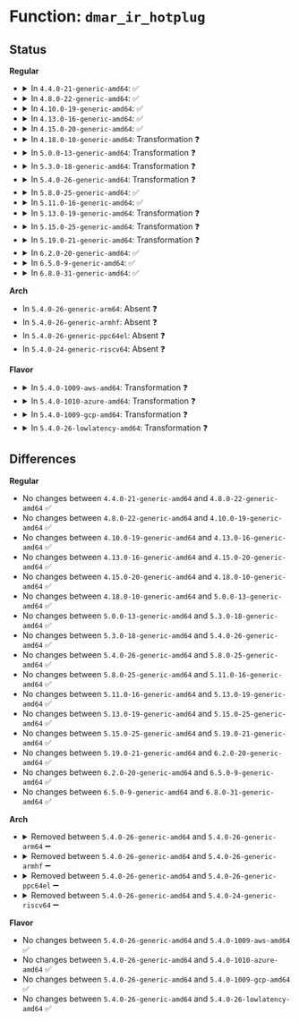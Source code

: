 # Function: <code>dmar_ir_hotplug</code>

## Status
<b>Regular</b>
<ul>
<li>
<details>
<summary>In <code>4.4.0-21-generic-amd64</code>: ✅</summary>

```c
int dmar_ir_hotplug(struct dmar_drhd_unit * dmaru, bool insert)
```

```json
{
  "name": "dmar_ir_hotplug",
  "collision_type": "Unique Global",
  "inline_type": "No",
  "funcs": [
    {
      "addr": 18446744071584341104,
      "name": "dmar_ir_hotplug",
      "external": true,
      "loc": "drivers/iommu/intel_irq_remapping.c:1445",
      "file": "drivers/iommu/intel_irq_remapping.c",
      "inline": "seen, unknown",
      "caller_inline": [],
      "caller_func": [
        "drivers/iommu/dmar.c:dmar_hp_remove_drhd",
        "drivers/iommu/dmar.c:dmar_hp_add_drhd"
      ]
    }
  ],
  "symbols": [
    {
      "addr": 18446744071584341104,
      "name": "dmar_ir_hotplug",
      "section": ".text",
      "bind": "STB_GLOBAL",
      "size": 612
    }
  ]
}
```
</details>
</li>
<li>
<details>
<summary>In <code>4.8.0-22-generic-amd64</code>: ✅</summary>

```c
int dmar_ir_hotplug(struct dmar_drhd_unit * dmaru, bool insert)
```

```json
{
  "name": "dmar_ir_hotplug",
  "collision_type": "Unique Global",
  "inline_type": "No",
  "funcs": [
    {
      "addr": 18446744071584689216,
      "name": "dmar_ir_hotplug",
      "external": true,
      "loc": "drivers/iommu/intel_irq_remapping.c:1445",
      "file": "drivers/iommu/intel_irq_remapping.c",
      "inline": "seen, unknown",
      "caller_inline": [],
      "caller_func": [
        "drivers/iommu/dmar.c:dmar_hp_remove_drhd",
        "drivers/iommu/dmar.c:dmar_hp_add_drhd"
      ]
    }
  ],
  "symbols": [
    {
      "addr": 18446744071584689216,
      "name": "dmar_ir_hotplug",
      "section": ".text",
      "bind": "STB_GLOBAL",
      "size": 624
    }
  ]
}
```
</details>
</li>
<li>
<details>
<summary>In <code>4.10.0-19-generic-amd64</code>: ✅</summary>

```c
int dmar_ir_hotplug(struct dmar_drhd_unit * dmaru, bool insert)
```

```json
{
  "name": "dmar_ir_hotplug",
  "collision_type": "Unique Global",
  "inline_type": "No",
  "funcs": [
    {
      "addr": 18446744071584875776,
      "name": "dmar_ir_hotplug",
      "external": true,
      "loc": "drivers/iommu/intel_irq_remapping.c:1445",
      "file": "drivers/iommu/intel_irq_remapping.c",
      "inline": "seen, unknown",
      "caller_inline": [],
      "caller_func": [
        "drivers/iommu/dmar.c:dmar_hp_remove_drhd",
        "drivers/iommu/dmar.c:dmar_hp_add_drhd"
      ]
    }
  ],
  "symbols": [
    {
      "addr": 18446744071584875776,
      "name": "dmar_ir_hotplug",
      "section": ".text",
      "bind": "STB_GLOBAL",
      "size": 624
    }
  ]
}
```
</details>
</li>
<li>
<details>
<summary>In <code>4.13.0-16-generic-amd64</code>: ✅</summary>

```c
int dmar_ir_hotplug(struct dmar_drhd_unit * dmaru, bool insert)
```

```json
{
  "name": "dmar_ir_hotplug",
  "collision_type": "Unique Global",
  "inline_type": "No",
  "funcs": [
    {
      "addr": 18446744071584964672,
      "name": "dmar_ir_hotplug",
      "external": true,
      "loc": "drivers/iommu/intel_irq_remapping.c:1453",
      "file": "drivers/iommu/intel_irq_remapping.c",
      "inline": "seen, unknown",
      "caller_inline": [],
      "caller_func": [
        "drivers/iommu/dmar.c:dmar_hp_remove_drhd",
        "drivers/iommu/dmar.c:dmar_hp_add_drhd"
      ]
    }
  ],
  "symbols": [
    {
      "addr": 18446744071584964672,
      "name": "dmar_ir_hotplug",
      "section": ".text",
      "bind": "STB_GLOBAL",
      "size": 614
    }
  ]
}
```
</details>
</li>
<li>
<details>
<summary>In <code>4.15.0-20-generic-amd64</code>: ✅</summary>

```c
int dmar_ir_hotplug(struct dmar_drhd_unit * dmaru, bool insert)
```

```json
{
  "name": "dmar_ir_hotplug",
  "collision_type": "Unique Global",
  "inline_type": "No",
  "funcs": [
    {
      "addr": 18446744071585385968,
      "name": "dmar_ir_hotplug",
      "external": true,
      "loc": "drivers/iommu/intel_irq_remapping.c:1459",
      "file": "drivers/iommu/intel_irq_remapping.c",
      "inline": "seen, unknown",
      "caller_inline": [],
      "caller_func": [
        "drivers/iommu/dmar.c:dmar_hp_remove_drhd",
        "drivers/iommu/dmar.c:dmar_hp_add_drhd"
      ]
    }
  ],
  "symbols": [
    {
      "addr": 18446744071585385968,
      "name": "dmar_ir_hotplug",
      "section": ".text",
      "bind": "STB_GLOBAL",
      "size": 614
    }
  ]
}
```
</details>
</li>
<li>
<details>
<summary>In <code>4.18.0-10-generic-amd64</code>: Transformation ❓</summary>

```c
int dmar_ir_hotplug(struct dmar_drhd_unit * dmaru, bool insert)
```

```json
{
  "name": "dmar_ir_hotplug",
  "collision_type": "Unique Global",
  "inline_type": "No",
  "funcs": [
    {
      "addr": 0,
      "name": "dmar_ir_hotplug",
      "external": true,
      "loc": "drivers/iommu/intel_irq_remapping.c:1459",
      "file": "drivers/iommu/intel_irq_remapping.c",
      "inline": "seen, unknown",
      "caller_inline": [],
      "caller_func": [
        "drivers/iommu/dmar.c:dmar_hp_remove_drhd",
        "drivers/iommu/dmar.c:dmar_hp_add_drhd"
      ]
    }
  ],
  "symbols": [
    {
      "addr": 18446744071585629706,
      "name": "dmar_ir_hotplug.cold.22",
      "section": ".text",
      "bind": "STB_LOCAL",
      "size": 156
    },
    {
      "addr": 18446744071585628576,
      "name": "dmar_ir_hotplug",
      "section": ".text",
      "bind": "STB_GLOBAL",
      "size": 460
    }
  ]
}
```
</details>
</li>
<li>
<details>
<summary>In <code>5.0.0-13-generic-amd64</code>: Transformation ❓</summary>

```c
int dmar_ir_hotplug(struct dmar_drhd_unit * dmaru, bool insert)
```

```json
{
  "name": "dmar_ir_hotplug",
  "collision_type": "Unique Global",
  "inline_type": "No",
  "funcs": [
    {
      "addr": 0,
      "name": "dmar_ir_hotplug",
      "external": true,
      "loc": "drivers/iommu/intel_irq_remapping.c:1461",
      "file": "drivers/iommu/intel_irq_remapping.c",
      "inline": "seen, unknown",
      "caller_inline": [],
      "caller_func": [
        "drivers/iommu/dmar.c:dmar_hp_remove_drhd",
        "drivers/iommu/dmar.c:dmar_hp_add_drhd"
      ]
    }
  ],
  "symbols": [
    {
      "addr": 18446744071585756906,
      "name": "dmar_ir_hotplug.cold.22",
      "section": ".text",
      "bind": "STB_LOCAL",
      "size": 156
    },
    {
      "addr": 18446744071585755776,
      "name": "dmar_ir_hotplug",
      "section": ".text",
      "bind": "STB_GLOBAL",
      "size": 460
    }
  ]
}
```
</details>
</li>
<li>
<details>
<summary>In <code>5.3.0-18-generic-amd64</code>: Transformation ❓</summary>

```c
int dmar_ir_hotplug(struct dmar_drhd_unit * dmaru, bool insert)
```

```json
{
  "name": "dmar_ir_hotplug",
  "collision_type": "Unique Global",
  "inline_type": "No",
  "funcs": [
    {
      "addr": 0,
      "name": "dmar_ir_hotplug",
      "external": true,
      "loc": "drivers/iommu/intel_irq_remapping.c:1486",
      "file": "drivers/iommu/intel_irq_remapping.c",
      "inline": "seen, unknown",
      "caller_inline": [],
      "caller_func": [
        "drivers/iommu/dmar.c:dmar_hp_remove_drhd",
        "drivers/iommu/dmar.c:dmar_hp_add_drhd"
      ]
    }
  ],
  "symbols": [
    {
      "addr": 18446744071585988764,
      "name": "dmar_ir_hotplug.cold",
      "section": ".text",
      "bind": "STB_LOCAL",
      "size": 159
    },
    {
      "addr": 18446744071585987552,
      "name": "dmar_ir_hotplug",
      "section": ".text",
      "bind": "STB_GLOBAL",
      "size": 459
    }
  ]
}
```
</details>
</li>
<li>
<details>
<summary>In <code>5.4.0-26-generic-amd64</code>: Transformation ❓</summary>

```c
int dmar_ir_hotplug(struct dmar_drhd_unit * dmaru, bool insert)
```

```json
{
  "name": "dmar_ir_hotplug",
  "collision_type": "Unique Global",
  "inline_type": "No",
  "funcs": [
    {
      "addr": 0,
      "name": "dmar_ir_hotplug",
      "external": true,
      "loc": "drivers/iommu/intel_irq_remapping.c:1486",
      "file": "drivers/iommu/intel_irq_remapping.c",
      "inline": "seen, unknown",
      "caller_inline": [],
      "caller_func": [
        "drivers/iommu/dmar.c:dmar_hp_remove_drhd",
        "drivers/iommu/dmar.c:dmar_hp_add_drhd"
      ]
    }
  ],
  "symbols": [
    {
      "addr": 18446744071586135745,
      "name": "dmar_ir_hotplug.cold",
      "section": ".text",
      "bind": "STB_LOCAL",
      "size": 159
    },
    {
      "addr": 18446744071586134560,
      "name": "dmar_ir_hotplug",
      "section": ".text",
      "bind": "STB_GLOBAL",
      "size": 459
    }
  ]
}
```
</details>
</li>
<li>
<details>
<summary>In <code>5.8.0-25-generic-amd64</code>: ✅</summary>

```c
int dmar_ir_hotplug(struct dmar_drhd_unit * dmaru, bool insert)
```

```json
{
  "name": "dmar_ir_hotplug",
  "collision_type": "Unique Global",
  "inline_type": "No",
  "funcs": [
    {
      "addr": 18446744071586890256,
      "name": "dmar_ir_hotplug",
      "external": true,
      "loc": "drivers/iommu/intel/irq_remapping.c:1500",
      "file": "drivers/iommu/intel/irq_remapping.c",
      "inline": "seen, unknown",
      "caller_inline": [],
      "caller_func": [
        "drivers/iommu/intel/dmar.c:dmar_hp_remove_drhd",
        "drivers/iommu/intel/dmar.c:dmar_hp_add_drhd"
      ]
    }
  ],
  "symbols": [
    {
      "addr": 18446744071586890256,
      "name": "dmar_ir_hotplug",
      "section": ".text",
      "bind": "STB_GLOBAL",
      "size": 187
    }
  ]
}
```
</details>
</li>
<li>
<details>
<summary>In <code>5.11.0-16-generic-amd64</code>: ✅</summary>

```c
int dmar_ir_hotplug(struct dmar_drhd_unit * dmaru, bool insert)
```

```json
{
  "name": "dmar_ir_hotplug",
  "collision_type": "Unique Global",
  "inline_type": "No",
  "funcs": [
    {
      "addr": 18446744071586940704,
      "name": "dmar_ir_hotplug",
      "external": true,
      "loc": "drivers/iommu/intel/irq_remapping.c:1470",
      "file": "drivers/iommu/intel/irq_remapping.c",
      "inline": "seen, unknown",
      "caller_inline": [],
      "caller_func": [
        "drivers/iommu/intel/dmar.c:dmar_hp_remove_drhd",
        "drivers/iommu/intel/dmar.c:dmar_hp_add_drhd"
      ]
    }
  ],
  "symbols": [
    {
      "addr": 18446744071586940704,
      "name": "dmar_ir_hotplug",
      "section": ".text",
      "bind": "STB_GLOBAL",
      "size": 187
    }
  ]
}
```
</details>
</li>
<li>
<details>
<summary>In <code>5.13.0-19-generic-amd64</code>: Transformation ❓</summary>

```c
int dmar_ir_hotplug(struct dmar_drhd_unit * dmaru, bool insert)
```

```json
{
  "name": "dmar_ir_hotplug",
  "collision_type": "Unique Global",
  "inline_type": "No",
  "funcs": [
    {
      "addr": 0,
      "name": "dmar_ir_hotplug",
      "external": true,
      "loc": "drivers/iommu/intel/irq_remapping.c:1479",
      "file": "drivers/iommu/intel/irq_remapping.c",
      "inline": "seen, unknown",
      "caller_inline": [],
      "caller_func": [
        "drivers/iommu/intel/dmar.c:dmar_hp_remove_drhd",
        "drivers/iommu/intel/dmar.c:dmar_hp_add_drhd"
      ]
    }
  ],
  "symbols": [
    {
      "addr": 18446744071591425797,
      "name": "dmar_ir_hotplug.cold",
      "section": ".text",
      "bind": "STB_LOCAL",
      "size": 97
    },
    {
      "addr": 18446744071586822256,
      "name": "dmar_ir_hotplug",
      "section": ".text",
      "bind": "STB_GLOBAL",
      "size": 423
    }
  ]
}
```
</details>
</li>
<li>
<details>
<summary>In <code>5.15.0-25-generic-amd64</code>: Transformation ❓</summary>

```c
int dmar_ir_hotplug(struct dmar_drhd_unit * dmaru, bool insert)
```

```json
{
  "name": "dmar_ir_hotplug",
  "collision_type": "Unique Global",
  "inline_type": "No",
  "funcs": [
    {
      "addr": 0,
      "name": "dmar_ir_hotplug",
      "external": true,
      "loc": "drivers/iommu/intel/irq_remapping.c:1486",
      "file": "drivers/iommu/intel/irq_remapping.c",
      "inline": "seen, unknown",
      "caller_inline": [],
      "caller_func": [
        "drivers/iommu/intel/dmar.c:dmar_hp_remove_drhd",
        "drivers/iommu/intel/dmar.c:dmar_hp_add_drhd"
      ]
    }
  ],
  "symbols": [
    {
      "addr": 18446744071592482592,
      "name": "dmar_ir_hotplug.cold",
      "section": ".text",
      "bind": "STB_LOCAL",
      "size": 97
    },
    {
      "addr": 18446744071587382400,
      "name": "dmar_ir_hotplug",
      "section": ".text",
      "bind": "STB_GLOBAL",
      "size": 423
    }
  ]
}
```
</details>
</li>
<li>
<details>
<summary>In <code>5.19.0-21-generic-amd64</code>: Transformation ❓</summary>

```c
int dmar_ir_hotplug(struct dmar_drhd_unit * dmaru, bool insert)
```

```json
{
  "name": "dmar_ir_hotplug",
  "collision_type": "Unique Global",
  "inline_type": "No",
  "funcs": [
    {
      "addr": 0,
      "name": "dmar_ir_hotplug",
      "external": true,
      "loc": "drivers/iommu/intel/irq_remapping.c:1486",
      "file": "drivers/iommu/intel/irq_remapping.c",
      "inline": "seen, unknown",
      "caller_inline": [],
      "caller_func": [
        "drivers/iommu/intel/dmar.c:dmar_hp_remove_drhd",
        "drivers/iommu/intel/dmar.c:dmar_hp_add_drhd"
      ]
    }
  ],
  "symbols": [
    {
      "addr": 18446744071594351634,
      "name": "dmar_ir_hotplug.cold",
      "section": ".text",
      "bind": "STB_LOCAL",
      "size": 82
    },
    {
      "addr": 18446744071588692512,
      "name": "dmar_ir_hotplug",
      "section": ".text",
      "bind": "STB_GLOBAL",
      "size": 433
    }
  ]
}
```
</details>
</li>
<li>
<details>
<summary>In <code>6.2.0-20-generic-amd64</code>: ✅</summary>

```c
int dmar_ir_hotplug(struct dmar_drhd_unit * dmaru, bool insert)
```

```json
{
  "name": "dmar_ir_hotplug",
  "collision_type": "Unique Global",
  "inline_type": "No",
  "funcs": [
    {
      "addr": 18446744071590171312,
      "name": "dmar_ir_hotplug",
      "external": true,
      "loc": "drivers/iommu/intel/irq_remapping.c:1487",
      "file": "drivers/iommu/intel/irq_remapping.c",
      "inline": "seen, unknown",
      "caller_inline": [],
      "caller_func": [
        "drivers/iommu/intel/dmar.c:dmar_hp_remove_drhd",
        "drivers/iommu/intel/dmar.c:dmar_hp_add_drhd"
      ]
    }
  ],
  "symbols": [
    {
      "addr": 18446744071590171312,
      "name": "dmar_ir_hotplug",
      "section": ".text",
      "bind": "STB_GLOBAL",
      "size": 512
    }
  ]
}
```
</details>
</li>
<li>
<details>
<summary>In <code>6.5.0-9-generic-amd64</code>: ✅</summary>

```c
int dmar_ir_hotplug(struct dmar_drhd_unit * dmaru, bool insert)
```

```json
{
  "name": "dmar_ir_hotplug",
  "collision_type": "Unique Global",
  "inline_type": "No",
  "funcs": [
    {
      "addr": 18446744071590485536,
      "name": "dmar_ir_hotplug",
      "external": true,
      "loc": "drivers/iommu/intel/irq_remapping.c:1478",
      "file": "drivers/iommu/intel/irq_remapping.c",
      "inline": "seen, unknown",
      "caller_inline": [],
      "caller_func": [
        "drivers/iommu/intel/dmar.c:dmar_hp_remove_drhd",
        "drivers/iommu/intel/dmar.c:dmar_hp_add_drhd"
      ]
    }
  ],
  "symbols": [
    {
      "addr": 18446744071590485536,
      "name": "dmar_ir_hotplug",
      "section": ".text",
      "bind": "STB_GLOBAL",
      "size": 512
    }
  ]
}
```
</details>
</li>
<li>
<details>
<summary>In <code>6.8.0-31-generic-amd64</code>: ✅</summary>

```c
int dmar_ir_hotplug(struct dmar_drhd_unit * dmaru, bool insert)
```

```json
{
  "name": "dmar_ir_hotplug",
  "collision_type": "Unique Global",
  "inline_type": "No",
  "funcs": [
    {
      "addr": 18446744071590836864,
      "name": "dmar_ir_hotplug",
      "external": true,
      "loc": "drivers/iommu/intel/irq_remapping.c:1478",
      "file": "drivers/iommu/intel/irq_remapping.c",
      "inline": "seen, unknown",
      "caller_inline": [],
      "caller_func": [
        "drivers/iommu/intel/dmar.c:dmar_hp_remove_drhd",
        "drivers/iommu/intel/dmar.c:dmar_hp_add_drhd"
      ]
    }
  ],
  "symbols": [
    {
      "addr": 18446744071590836864,
      "name": "dmar_ir_hotplug",
      "section": ".text",
      "bind": "STB_GLOBAL",
      "size": 198
    }
  ]
}
```
</details>
</li>
</ul>
<b>Arch</b>
<ul>
<li>
In <code>5.4.0-26-generic-arm64</code>: Absent ❓
</li>
<li>
In <code>5.4.0-26-generic-armhf</code>: Absent ❓
</li>
<li>
In <code>5.4.0-26-generic-ppc64el</code>: Absent ❓
</li>
<li>
In <code>5.4.0-24-generic-riscv64</code>: Absent ❓
</li>
</ul>
<b>Flavor</b>
<ul>
<li>
<details>
<summary>In <code>5.4.0-1009-aws-amd64</code>: Transformation ❓</summary>

```c
int dmar_ir_hotplug(struct dmar_drhd_unit * dmaru, bool insert)
```

```json
{
  "name": "dmar_ir_hotplug",
  "collision_type": "Unique Global",
  "inline_type": "No",
  "funcs": [
    {
      "addr": 0,
      "name": "dmar_ir_hotplug",
      "external": true,
      "loc": "drivers/iommu/intel_irq_remapping.c:1486",
      "file": "drivers/iommu/intel_irq_remapping.c",
      "inline": "seen, unknown",
      "caller_inline": [],
      "caller_func": [
        "drivers/iommu/dmar.c:dmar_hp_remove_drhd",
        "drivers/iommu/dmar.c:dmar_hp_add_drhd"
      ]
    }
  ],
  "symbols": [
    {
      "addr": 18446744071585896113,
      "name": "dmar_ir_hotplug.cold",
      "section": ".text",
      "bind": "STB_LOCAL",
      "size": 159
    },
    {
      "addr": 18446744071585894928,
      "name": "dmar_ir_hotplug",
      "section": ".text",
      "bind": "STB_GLOBAL",
      "size": 459
    }
  ]
}
```
</details>
</li>
<li>
<details>
<summary>In <code>5.4.0-1010-azure-amd64</code>: Transformation ❓</summary>

```c
int dmar_ir_hotplug(struct dmar_drhd_unit * dmaru, bool insert)
```

```json
{
  "name": "dmar_ir_hotplug",
  "collision_type": "Unique Global",
  "inline_type": "No",
  "funcs": [
    {
      "addr": 0,
      "name": "dmar_ir_hotplug",
      "external": true,
      "loc": "drivers/iommu/intel_irq_remapping.c:1486",
      "file": "drivers/iommu/intel_irq_remapping.c",
      "inline": "seen, unknown",
      "caller_inline": [],
      "caller_func": [
        "drivers/iommu/dmar.c:dmar_hp_remove_drhd",
        "drivers/iommu/dmar.c:dmar_hp_add_drhd"
      ]
    }
  ],
  "symbols": [
    {
      "addr": 18446744071585755878,
      "name": "dmar_ir_hotplug.cold",
      "section": ".text",
      "bind": "STB_LOCAL",
      "size": 155
    },
    {
      "addr": 18446744071585754704,
      "name": "dmar_ir_hotplug",
      "section": ".text",
      "bind": "STB_GLOBAL",
      "size": 448
    }
  ]
}
```
</details>
</li>
<li>
<details>
<summary>In <code>5.4.0-1009-gcp-amd64</code>: Transformation ❓</summary>

```c
int dmar_ir_hotplug(struct dmar_drhd_unit * dmaru, bool insert)
```

```json
{
  "name": "dmar_ir_hotplug",
  "collision_type": "Unique Global",
  "inline_type": "No",
  "funcs": [
    {
      "addr": 0,
      "name": "dmar_ir_hotplug",
      "external": true,
      "loc": "drivers/iommu/intel_irq_remapping.c:1486",
      "file": "drivers/iommu/intel_irq_remapping.c",
      "inline": "seen, unknown",
      "caller_inline": [],
      "caller_func": [
        "drivers/iommu/dmar.c:dmar_hp_remove_drhd",
        "drivers/iommu/dmar.c:dmar_hp_add_drhd"
      ]
    }
  ],
  "symbols": [
    {
      "addr": 18446744071586085761,
      "name": "dmar_ir_hotplug.cold",
      "section": ".text",
      "bind": "STB_LOCAL",
      "size": 159
    },
    {
      "addr": 18446744071586084576,
      "name": "dmar_ir_hotplug",
      "section": ".text",
      "bind": "STB_GLOBAL",
      "size": 459
    }
  ]
}
```
</details>
</li>
<li>
<details>
<summary>In <code>5.4.0-26-lowlatency-amd64</code>: Transformation ❓</summary>

```c
int dmar_ir_hotplug(struct dmar_drhd_unit * dmaru, bool insert)
```

```json
{
  "name": "dmar_ir_hotplug",
  "collision_type": "Unique Global",
  "inline_type": "No",
  "funcs": [
    {
      "addr": 0,
      "name": "dmar_ir_hotplug",
      "external": true,
      "loc": "drivers/iommu/intel_irq_remapping.c:1486",
      "file": "drivers/iommu/intel_irq_remapping.c",
      "inline": "seen, unknown",
      "caller_inline": [],
      "caller_func": [
        "drivers/iommu/dmar.c:dmar_hp_remove_drhd",
        "drivers/iommu/dmar.c:dmar_hp_add_drhd"
      ]
    }
  ],
  "symbols": [
    {
      "addr": 18446744071586194049,
      "name": "dmar_ir_hotplug.cold",
      "section": ".text",
      "bind": "STB_LOCAL",
      "size": 159
    },
    {
      "addr": 18446744071586192864,
      "name": "dmar_ir_hotplug",
      "section": ".text",
      "bind": "STB_GLOBAL",
      "size": 459
    }
  ]
}
```
</details>
</li>
</ul>

## Differences
<b>Regular</b>
<ul>
<li>
No changes between <code>4.4.0-21-generic-amd64</code> and <code>4.8.0-22-generic-amd64</code> ✅
</li>
<li>
No changes between <code>4.8.0-22-generic-amd64</code> and <code>4.10.0-19-generic-amd64</code> ✅
</li>
<li>
No changes between <code>4.10.0-19-generic-amd64</code> and <code>4.13.0-16-generic-amd64</code> ✅
</li>
<li>
No changes between <code>4.13.0-16-generic-amd64</code> and <code>4.15.0-20-generic-amd64</code> ✅
</li>
<li>
No changes between <code>4.15.0-20-generic-amd64</code> and <code>4.18.0-10-generic-amd64</code> ✅
</li>
<li>
No changes between <code>4.18.0-10-generic-amd64</code> and <code>5.0.0-13-generic-amd64</code> ✅
</li>
<li>
No changes between <code>5.0.0-13-generic-amd64</code> and <code>5.3.0-18-generic-amd64</code> ✅
</li>
<li>
No changes between <code>5.3.0-18-generic-amd64</code> and <code>5.4.0-26-generic-amd64</code> ✅
</li>
<li>
No changes between <code>5.4.0-26-generic-amd64</code> and <code>5.8.0-25-generic-amd64</code> ✅
</li>
<li>
No changes between <code>5.8.0-25-generic-amd64</code> and <code>5.11.0-16-generic-amd64</code> ✅
</li>
<li>
No changes between <code>5.11.0-16-generic-amd64</code> and <code>5.13.0-19-generic-amd64</code> ✅
</li>
<li>
No changes between <code>5.13.0-19-generic-amd64</code> and <code>5.15.0-25-generic-amd64</code> ✅
</li>
<li>
No changes between <code>5.15.0-25-generic-amd64</code> and <code>5.19.0-21-generic-amd64</code> ✅
</li>
<li>
No changes between <code>5.19.0-21-generic-amd64</code> and <code>6.2.0-20-generic-amd64</code> ✅
</li>
<li>
No changes between <code>6.2.0-20-generic-amd64</code> and <code>6.5.0-9-generic-amd64</code> ✅
</li>
<li>
No changes between <code>6.5.0-9-generic-amd64</code> and <code>6.8.0-31-generic-amd64</code> ✅
</li>
</ul>
<b>Arch</b>
<ul>
<li>
<details>
<summary>Removed between <code>5.4.0-26-generic-amd64</code> and <code>5.4.0-26-generic-arm64</code> ➖</summary>

```c
int dmar_ir_hotplug(struct dmar_drhd_unit * dmaru, bool insert)
```
</details>
</li>
<li>
<details>
<summary>Removed between <code>5.4.0-26-generic-amd64</code> and <code>5.4.0-26-generic-armhf</code> ➖</summary>

```c
int dmar_ir_hotplug(struct dmar_drhd_unit * dmaru, bool insert)
```
</details>
</li>
<li>
<details>
<summary>Removed between <code>5.4.0-26-generic-amd64</code> and <code>5.4.0-26-generic-ppc64el</code> ➖</summary>

```c
int dmar_ir_hotplug(struct dmar_drhd_unit * dmaru, bool insert)
```
</details>
</li>
<li>
<details>
<summary>Removed between <code>5.4.0-26-generic-amd64</code> and <code>5.4.0-24-generic-riscv64</code> ➖</summary>

```c
int dmar_ir_hotplug(struct dmar_drhd_unit * dmaru, bool insert)
```
</details>
</li>
</ul>
<b>Flavor</b>
<ul>
<li>
No changes between <code>5.4.0-26-generic-amd64</code> and <code>5.4.0-1009-aws-amd64</code> ✅
</li>
<li>
No changes between <code>5.4.0-26-generic-amd64</code> and <code>5.4.0-1010-azure-amd64</code> ✅
</li>
<li>
No changes between <code>5.4.0-26-generic-amd64</code> and <code>5.4.0-1009-gcp-amd64</code> ✅
</li>
<li>
No changes between <code>5.4.0-26-generic-amd64</code> and <code>5.4.0-26-lowlatency-amd64</code> ✅
</li>
</ul>
